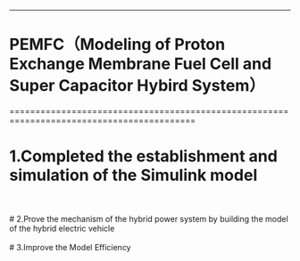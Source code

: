 
-----------------------------------------------------------------------------------------
# PEMFC（Modeling of Proton Exchange Membrane Fuel Cell and Super Capacitor Hybird System）
==========================================================================================


  # 1.Completed the establishment and simulation of the Simulink model
<br>
<br>
  # 2.Prove the mechanism of the hybrid power system by building the model of the hybrid electric vehicle
<br>
<br>
  # 3.Improve the Model Efficiency <br>  
